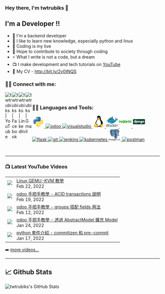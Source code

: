 ### Hey there, I'm twtrubiks 👋

## I'm a Developer !!

- 🔭 I'm a backend developer
- 🌱 I like to learn new knowledge, especially python and linux
- 👯 Coding is my live
- 🥅 Hope to contribute to society through coding
- ⚡  What I write is not a code, but a dream
- 📺 I make development and tech tutorials on [YouTube](https://www.youtube.com/user/blue524326)
- 🔭 My CV - http://bit.ly/2y0tNQS

### 🙋‍♂️ Connect with me:

[<img align="left" alt="twtrubiks | YouTube" width="22px" src="https://cdn.jsdelivr.net/npm/simple-icons@v3/icons/youtube.svg" />][youtube]
[<img align="left" alt="twtrubiks | Facebook" width="22px" src="https://cdn.jsdelivr.net/npm/simple-icons@v3/icons/facebook.svg" />][facebook]
[<img align="left" alt="twtrubiks | LinkedIn" width="22px" src="https://cdn.jsdelivr.net/npm/simple-icons@v3/icons/linkedin.svg" />][linkedin]
[<img align="left" alt="twtrubiks | Gmail" width="22px" src="https://cdn.jsdelivr.net/npm/simple-icons@v3/icons/gmail.svg" />][gmail]

<br />

### 👨‍💻 Languages and Tools:

<p align="left"> <a href="https://www.python.org" target="_blank"> <img src="https://raw.githubusercontent.com/devicons/devicon/master/icons/python/python-original.svg" alt="python" width="40" height="40"/> <a href="https://www.odoo.com/" target="_blank"> <img src="https://upload.wikimedia.org/wikipedia/commons/thumb/5/50/Odoo_logo.svg/320px-Odoo_logo.svg.png" alt="odoo" width="65" height="40"/> </a> <a href="https://code.visualstudio.com/" target="_blank"> <img src="https://upload.wikimedia.org/wikipedia/commons/thumb/9/9a/Visual_Studio_Code_1.35_icon.svg/240px-Visual_Studio_Code_1.35_icon.svg.png" alt="visualstudio" width="40" height="40"/> </a> <a href="https://www.linux.org/" target="_blank"> <img src="https://raw.githubusercontent.com/devicons/devicon/master/icons/linux/linux-original.svg" alt="linux" width="40" height="40"/> <a href="https://www.docker.com/" target="_blank"> <img src="https://raw.githubusercontent.com/devicons/devicon/master/icons/docker/docker-original-wordmark.svg" alt="docker" width="40" height="40"/> </a> </a> <a href="https://www.nginx.com" target="_blank"> <img src="https://raw.githubusercontent.com/devicons/devicon/master/icons/nginx/nginx-original.svg" alt="nginx" width="40" height="40"/> </a> </a> <a href="https://www.djangoproject.com/" target="_blank"> <img src="https://raw.githubusercontent.com/devicons/devicon/master/icons/django/django-original.svg" alt="django" width="40" height="40"/> </a> <a href="https://flask.palletsprojects.com/" target="_blank"> <img src="https://www.vectorlogo.zone/logos/pocoo_flask/pocoo_flask-icon.svg" alt="flask" width="40" height="40"/> </a> <a href="https://git-scm.com/" target="_blank"> <img src="https://www.vectorlogo.zone/logos/git-scm/git-scm-icon.svg" alt="git" width="40" height="40"/> </a> <a href="https://www.jenkins.io" target="_blank"> <img src="https://www.vectorlogo.zone/logos/jenkins/jenkins-icon.svg" alt="jenkins" width="40" height="40"/> </a> <a href="https://kubernetes.io" target="_blank"> <img src="https://www.vectorlogo.zone/logos/kubernetes/kubernetes-icon.svg" alt="kubernetes" width="40" height="40"/> </a> <a href="https://www.postgresql.org" target="_blank"> <img src="https://raw.githubusercontent.com/devicons/devicon/master/icons/postgresql/postgresql-original-wordmark.svg" alt="postgresql" width="40" height="40"/> </a> <a href="https://postman.com" target="_blank"> <img src="https://www.vectorlogo.zone/logos/getpostman/getpostman-icon.svg" alt="postman" width="40" height="40"/> </a> </p>

<br />

---

### 📺 Latest YouTube Videos

<table>
    <tbody>
<!-- YOUTUBE:START --><tr><td><a href="https://www.youtube.com/watch?v=702H2gkJzCE"><img width="140px" src="https://i.ytimg.com/vi/702H2gkJzCE/mqdefault.jpg"></a></td>
<td><a href="https://www.youtube.com/watch?v=702H2gkJzCE">Linux QEMU-KVM 教學</a><br/>Feb 22, 2022</td></tr>
<tr><td><a href="https://www.youtube.com/watch?v=M36CNiK9xrM"><img width="140px" src="https://i.ytimg.com/vi/M36CNiK9xrM/mqdefault.jpg"></a></td>
<td><a href="https://www.youtube.com/watch?v=M36CNiK9xrM">odoo 手把手教學 - ACID transactions 說明</a><br/>Feb 19, 2022</td></tr>
<tr><td><a href="https://www.youtube.com/watch?v=JyNyg7iHar0"><img width="140px" src="https://i.ytimg.com/vi/JyNyg7iHar0/mqdefault.jpg"></a></td>
<td><a href="https://www.youtube.com/watch?v=JyNyg7iHar0">odoo 手把手教學 - groups 搭配 fields 用法</a><br/>Feb 12, 2022</td></tr>
<tr><td><a href="https://www.youtube.com/watch?v=uW1PsDPcJF4"><img width="140px" src="https://i.ytimg.com/vi/uW1PsDPcJF4/mqdefault.jpg"></a></td>
<td><a href="https://www.youtube.com/watch?v=uW1PsDPcJF4">odoo 手把手教學 - 透過 AbstractModel 擴充 Model</a><br/>Jan 24, 2022</td></tr>
<tr><td><a href="https://www.youtube.com/watch?v=hdDwy8wb5v8"><img width="140px" src="https://i.ytimg.com/vi/hdDwy8wb5v8/mqdefault.jpg"></a></td>
<td><a href="https://www.youtube.com/watch?v=hdDwy8wb5v8">python 套件介紹 - commitizen 和 pre-commit</a><br/>Jan 17, 2022</td></tr>
<!-- YOUTUBE:END -->
    </tbody>
</table>

➡️ [more videos...](https://www.youtube.com/user/blue524326)

---

## 📈 Github Stats

<p align="left">
  <img align="left" alt="twtrubiks's GitHub Stats" src="https://github-readme-stats.vercel.app/api?username=twtrubiks&show_icons=true&hide_border=true" />
</p>

[youtube]: https://www.youtube.com/user/blue524326
[linkedin]: https://www.linkedin.com/in/twtrubiks-a09330145/
[facebook]: https://www.facebook.com/TWTRubiks
[gmail]: mailto:twtrubiks@gmail.com
